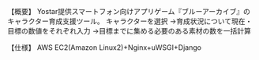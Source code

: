 【概要】
Yostar提供スマートフォン向けアプリゲーム『ブルーアーカイブ』のキャラクター育成支援ツール。
キャラクターを選択
→育成状況について現在・目標の数値をそれぞれ入力
→目標までに集める必要のある素材の数を一括計算

【仕様】
AWS EC2(Amazon Linux2)+Nginx+uWSGI+Django